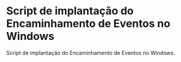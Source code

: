 # Script de implantação do Encaminhamento de Eventos no Windows
Script de implantação do Encaminhamento de Eventos no Windows.
